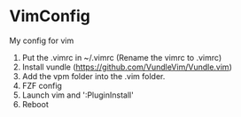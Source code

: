 # VimConfig

My config for vim


1. Put the .vimrc in ~/.vimrc (Rename the vimrc to .vimrc)
2. Install vundle (https://github.com/VundleVim/Vundle.vim)
3. Add the vpm folder into the .vim folder.
4. FZF config
5. Launch vim and ':PluginInstall'
6. Reboot
